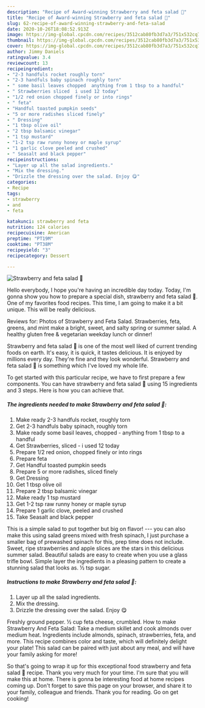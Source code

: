 ```yaml
---
description: "Recipe of Award-winning Strawberry and feta salad 🍓"
title: "Recipe of Award-winning Strawberry and feta salad 🍓"
slug: 62-recipe-of-award-winning-strawberry-and-feta-salad
date: 2020-10-26T18:08:52.913Z
image: https://img-global.cpcdn.com/recipes/3512cab80fb3d7a3/751x532cq70/strawberry-and-feta-salad-🍓-recipe-main-photo.jpg
thumbnail: https://img-global.cpcdn.com/recipes/3512cab80fb3d7a3/751x532cq70/strawberry-and-feta-salad-🍓-recipe-main-photo.jpg
cover: https://img-global.cpcdn.com/recipes/3512cab80fb3d7a3/751x532cq70/strawberry-and-feta-salad-🍓-recipe-main-photo.jpg
author: Jimmy Daniels
ratingvalue: 3.4
reviewcount: 13
recipeingredient:
- "2-3 handfuls rocket roughly torn"
- "2-3 handfuls baby spinach roughly torn"
- " some basil leaves chopped  anything from 1 tbsp to a handful"
- " Strawberries sliced  i used 12 today"
- "1/2 red onion chopped finely or into rings"
- " feta"
- "Handful toasted pumpkin seeds"
- "5 or more radishes sliced finely"
- " Dressing"
- "1 tbsp olive oil"
- "2 tbsp balsamic vinegar"
- "1 tsp mustard"
- "1-2 tsp raw runny honey or maple syrup"
- "1 garlic clove peeled and crushed"
- " Seasalt and black pepper"
recipeinstructions:
- "Layer up all the salad ingredients."
- "Mix the dressing."
- "Drizzle the dressing over the salad. Enjoy 😋"
categories:
- Recipe
tags:
- strawberry
- and
- feta

katakunci: strawberry and feta 
nutrition: 124 calories
recipecuisine: American
preptime: "PT19M"
cooktime: "PT38M"
recipeyield: "3"
recipecategory: Dessert

---
```



![Strawberry and feta salad 🍓](https://img-global.cpcdn.com/recipes/3512cab80fb3d7a3/751x532cq70/strawberry-and-feta-salad-🍓-recipe-main-photo.jpg)

Hello everybody, I hope you're having an incredible day today. Today, I'm gonna show you how to prepare a special dish, strawberry and feta salad 🍓. One of my favorites food recipes. This time, I am going to make it a bit unique. This will be really delicious.

Reviews for: Photos of Strawberry and Feta Salad. Strawberries, feta, greens, and mint make a bright, sweet, and salty spring or summer salad. A healthy gluten free &amp; vegetarian weekday lunch or dinner!

Strawberry and feta salad 🍓 is one of the most well liked of current trending foods on earth. It's easy, it is quick, it tastes delicious. It is enjoyed by millions every day. They're fine and they look wonderful. Strawberry and feta salad 🍓 is something which I've loved my whole life.


To get started with this particular recipe, we have to first prepare a few components. You can have strawberry and feta salad 🍓 using 15 ingredients and 3 steps. Here is how you can achieve that.

<!--inarticleads1-->

##### The ingredients needed to make Strawberry and feta salad 🍓:

1. Make ready 2-3 handfuls rocket, roughly torn
1. Get 2-3 handfuls baby spinach, roughly torn
1. Make ready  some basil leaves, chopped - anything from 1 tbsp to a handful
1. Get  Strawberries, sliced - i used 12 today
1. Prepare 1/2 red onion, chopped finely or into rings
1. Prepare  feta
1. Get Handful toasted pumpkin seeds
1. Prepare 5 or more radishes, sliced finely
1. Get  Dressing
1. Get 1 tbsp olive oil
1. Prepare 2 tbsp balsamic vinegar
1. Make ready 1 tsp mustard
1. Get 1-2 tsp raw runny honey or maple syrup
1. Prepare 1 garlic clove, peeled and crushed
1. Take  Seasalt and black pepper


This is a simple salad to put together but big on flavor! --- you can also make this using salad greens mixed with fresh spinach, I just purchase a smaller bag of prewashed spinach for this, prep time does not include. Sweet, ripe strawberries and apple slices are the stars in this delicious summer salad. Beautiful salads are easy to create when you use a glass trifle bowl. Simple layer the ingredients in a pleasing pattern to create a stunning salad that looks as. ½ tsp sugar. 

<!--inarticleads2-->

##### Instructions to make Strawberry and feta salad 🍓:

1. Layer up all the salad ingredients.
1. Mix the dressing.
1. Drizzle the dressing over the salad. Enjoy 😋


Freshly ground pepper. ½ cup feta cheese, crumbled. How to make Strawberry And Feta Salad: Take a medium skillet and cook almonds over medium heat. Ingredients include almonds, spinach, strawberries, feta, and more. This recipe combines color and taste, which will definitely delight your plate! This salad can be paired with just about any meal, and will have your family asking for more! 

So that's going to wrap it up for this exceptional food strawberry and feta salad 🍓 recipe. Thank you very much for your time. I'm sure that you will make this at home. There is gonna be interesting food at home recipes coming up. Don't forget to save this page on your browser, and share it to your family, colleague and friends. Thank you for reading. Go on get cooking!
